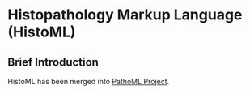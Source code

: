# Histopathology Markup Language (HistoML)



## Brief Introduction

HistoML has been merged into [PathoML Project](https://pathoml.com/).

